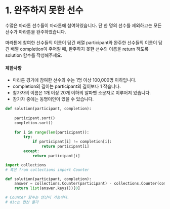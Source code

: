 # 1. 완주하지 못한 선수

수많은 마라톤 선수들이 마라톤에 참여하였습니다. 단 한 명의 선수를 제외하고는 모든 선수가 마라톤을 완주하였습니다.

마라톤에 참여한 선수들의 이름이 담긴 배열 participant와 완주한 선수들의 이름이 담긴 배열 completion이 주어질 때, 완주하지 못한 선수의 이름을 return 하도록 solution 함수를 작성해주세요.

#### 제한사항

- 마라톤 경기에 참여한 선수의 수는 1명 이상 100,000명 이하입니다.
- completion의 길이는 participant의 길이보다 1 작습니다.
- 참가자의 이름은 1개 이상 20개 이하의 알파벳 소문자로 이루어져 있습니다.
- 참가자 중에는 동명이인이 있을 수 있습니다.

```python
def solution(participant, completion):
    
    participant.sort()
    completion.sort()
    
    for i in range(len(participant)):
        try:
            if participant[i] != completion[i]:
                return participant[i]
        except:
            return participant[i]
```



```python
import collections
# 혹은 from collections import Counter

def solution(participant, completion):
    answer = collections.Counter(participant) - collections.Counter(completion)
    return list(answer.keys())[0]

# Counter 함수는 연산이 가능하다.
# dic는 연산 불가
```


